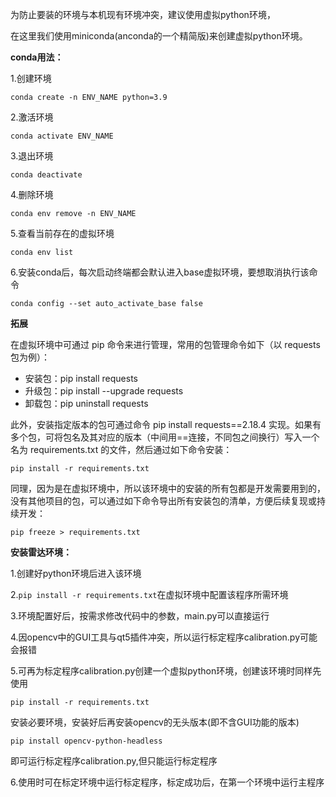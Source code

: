 为防止要装的环境与本机现有环境冲突，建议使用虚拟python环境，

在这里我们使用miniconda(anconda的一个精简版)来创建虚拟python环境。

**conda用法：**

1.创建环境

```
conda create -n ENV_NAME python=3.9
```

2.激活环境

```
conda activate ENV_NAME
```

3.退出环境

```
conda deactivate
```

4.删除环境

```
conda env remove -n ENV_NAME
```

5.查看当前存在的虚拟环境

```
conda env list
```

6.安装conda后，每次启动终端都会默认进入base虚拟环境，要想取消执行该命令

```
conda config --set auto_activate_base false
```

**拓展**

在虚拟环境中可通过 pip 命令来进行管理，常用的包管理命令如下（以 requests 包为例）：
  - 安装包：pip install requests
  - 升级包：pip install --upgrade requests
  - 卸载包：pip uninstall requests

此外，安装指定版本的包可通过命令 pip install requests==2.18.4 实现。如果有多个包，可将包名及其对应的版本（中间用==连接，不同包之间换行）写入一个名为 requirements.txt 的文件，然后通过如下命令安装：

```
pip install -r requirements.txt
```

同理，因为是在虚拟环境中，所以该环境中的安装的所有包都是开发需要用到的，没有其他项目的包，可以通过如下命令导出所有安装包的清单，方便后续复现或持续开发：

```
pip freeze > requirements.txt
```


**安装雷达环境：**

1.创建好python环境后进入该环境

2.```pip install -r requirements.txt```在虚拟环境中配置该程序所需环境

3.环境配置好后，按需求修改代码中的参数，main.py可以直接运行

4.因opencv中的GUI工具与qt5插件冲突，所以运行标定程序calibration.py可能会报错

5.可再为标定程序calibration.py创建一个虚拟python环境，创建该环境时同样先使用
  
  ```
  pip install -r requirements.txt
  ```
  
  安装必要环境，安装好后再安装opencv的无头版本(即不含GUI功能的版本)
  
  ```
  pip install opencv-python-headless
  ```
  
  即可运行标定程序calibration.py,但只能运行标定程序

6.使用时可在标定环境中运行标定程序，标定成功后，在第一个环境中运行主程序

